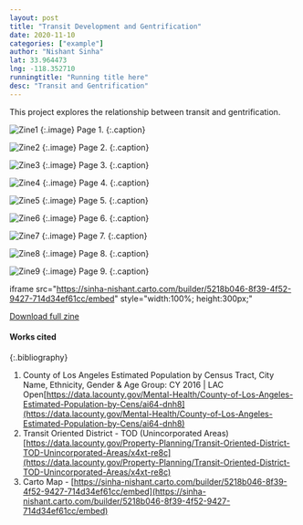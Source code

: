 ```yaml
---
layout: post
title: "Transit Development and Gentrification"
date: 2020-11-10
categories: ["example"]
author: "Nishant Sinha"
lat: 33.964473
lng: -118.352710
runningtitle: "Running title here"
desc: "Transit and Gentrification"
---
```

This project explores the relationship between transit and gentrification.


![Zine1](images/Sinha_1.png)
   {:.image}
Page 1.
   {:.caption}
 
![Zine2](images/Sinha_2.png)
   {:.image}
 Page 2.
   {:.caption}
   
   ![Zine3](images/Sinha_3.png)
   {:.image}
Page 3.
   {:.caption}
   
 ![Zine4](images/Sinha_4.png)
   {:.image}
Page 4.
   {:.caption}
   
 ![Zine5](images/Sinha_5.png)
   {:.image}
Page 5.
   {:.caption}
   
 ![Zine6](images/Sinha_6.png)
   {:.image}
Page 6.
   {:.caption}
   
  ![Zine7](images/Sinha_7.png)
   {:.image}
Page 7.
   {:.caption}
   
  ![Zine8](images/Sinha_8.png)
   {:.image}
Page 8.
   {:.caption}
   
   ![Zine9](images/Sinha_9.png)
   {:.image}
Page 9.
   {:.caption}
   
   iframe
  src="https://sinha-nishant.carto.com/builder/5218b046-8f39-4f52-9427-714d34ef61cc/embed"
  style="width:100%; height:300px;"
></iframe>
 
[Download full zine](https://github.com/visualizela/imagesLA/blob/master/images/Sinha_fullzine.pdf)

#### Works cited

{:.bibliography}
1. County of Los Angeles Estimated Population by Census Tract, City Name, Ethnicity, Gender & Age Group: CY 2016 | LAC Open[https://data.lacounty.gov/Mental-Health/County-of-Los-Angeles-Estimated-Population-by-Cens/ai64-dnh8](https://data.lacounty.gov/Mental-Health/County-of-Los-Angeles-Estimated-Population-by-Cens/ai64-dnh8)
2. Transit Oriented District - TOD (Unincorporated Areas)[https://data.lacounty.gov/Property-Planning/Transit-Oriented-District-TOD-Unincorporated-Areas/x4xt-re8c](https://data.lacounty.gov/Property-Planning/Transit-Oriented-District-TOD-Unincorporated-Areas/x4xt-re8c)
3. Carto Map - [https://sinha-nishant.carto.com/builder/5218b046-8f39-4f52-9427-714d34ef61cc/embed](https://sinha-nishant.carto.com/builder/5218b046-8f39-4f52-9427-714d34ef61cc/embed)

